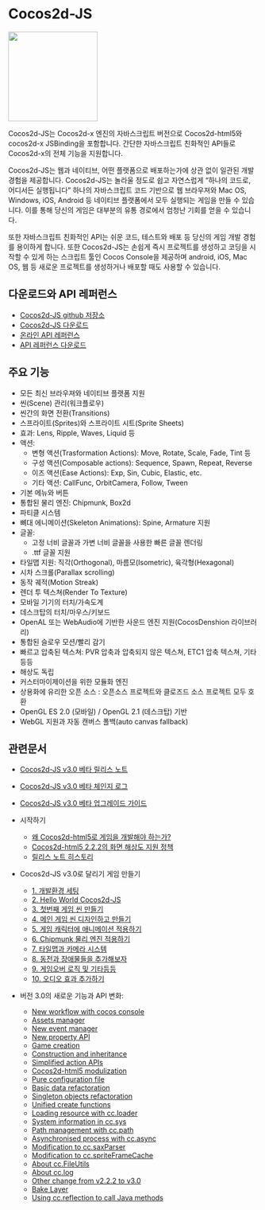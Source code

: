 # Cocos2d-JS

<img src="http://www.cocos2d-x.org/attachments/download/1508" height=180> 

Cocos2d-JS는 Cocos2d-x 엔진의 자바스크립트 버전으로 Cocos2d-html5와 cocos2d-x JSBinding을 포함합니다. 간단한 자바스크립트 친화적인 API들로 Cocos2d-x의 전체 기능을 지원합니다.

Cocos2d-JS는 웹과 네이티브, 어떤 플랫폼으로 배포하는가에 상관 없이 일관된 개발 경험을 제공합니다. Cocos2d-JS는 놀라울 정도로 쉽고 자연스럽게 “하나의 코드로, 어디서든 실행됩니다” 하나의 자바스크립트 코드 기반으로 웹 브라우져와 Mac OS, Windows, iOS, Android 등 네이티브 플랫폼에서 모두 실행되는 게임을 만들 수 있습니다. 이를 통해 당신의 게임은 대부분의 유통 경로에서 엄청난 기회를 얻을 수 있습니다.

또한 자바스크립트 친화적인 API는 쉬운 코드, 테스트와 배포 등 당신의 게임 개발 경험를 용이하게 합니다. 또한 Cocos2d-JS는 손쉽게 즉시 프로젝트를 생성하고 코딩을 시작할 수 있게 하는 스크립트 툴인 Cocos Console을 제공하며 android, iOS, Mac OS, 웹 등 새로운 프로젝트를 생성하거나 배포할 때도 사용할 수 있습니다.

## 다운로드와 API 레퍼런스

- [Cocos2d-JS github 저장소](http://github.com/cocos2d/cocos2d-js/)
- [Cocos2d-JS 다운로드](http://www.cocos2d-x.org/download)
- [온라인 API 레퍼런스](http://www.cocos2d-x.org/wiki/Reference)
- [API 레퍼런스 다운로드](http://www.cocos2d-x.org/filedown/Cocos2d-JS-v3.0-beta-API.zip)

## 주요 기능

* 모든 최신 브라우져와 네이티브 플랫폼 지원
* 씬(Scene) 관리(워크플로우)
* 씬간의 화면 전환(Transitions)
* 스프라이트(Sprites)와 스프라이트 시트(Sprite Sheets)
* 효과: Lens, Ripple, Waves, Liquid 등
* 액션:
    * 변형 액션(Trasformation Actions): Move, Rotate, Scale, Fade, Tint 등
    * 구성 액션(Composable actions): Sequence, Spawn, Repeat, Reverse
    * 이즈 액션(Ease Actions): Exp, Sin, Cubic, Elastic, etc.
    * 기타 액션: CallFunc, OrbitCamera, Follow, Tween
* 기본 메뉴와 버튼
* 통합된 물리 엔진: Chipmunk, Box2d
* 파티클 시스템
* 뼈대 에니메이션(Skeleton Animations): Spine, Armature 지원
* 글꼴:
    * 고정 너비 글꼴과 가변 너비 글꼴을 사용한 빠른 글꼴 렌더링
    * .ttf 글꼴 지원
* 타일맵 지원: 직각(Orthogonal), 마름모(Isometric), 육각형(Hexagonal)
* 시차 스크롤(Parallax scrolling)
* 동작 궤적(Motion Streak)
* 렌더 투 텍스쳐(Render To Texture)
* 모바일 기기의 터치/가속도계
* 데스크탑의 터치/마우스/키보드
* OpenAL 또는 WebAudio에 기반한 사운드 엔진 지원(CocosDenshion 라이브러리)
* 통합된 슬로우 모션/빨리 감기
* 빠르고 압축된 텍스쳐: PVR 압축과 압축되지 않은 텍스쳐, ETC1 압축 텍스쳐, 기타 등등
* 해상도 독립
* 커스터마이제이션을 위한 모듈화 엔진
* 상용화에 유리한 오픈 소스 : 오픈소스 프로젝트와 클로즈드 소스 프로젝트 모두 호환
* OpenGL ES 2.0 (모바일) / OpenGL 2.1 (데스크탑) 기반
* WebGL 지원과 자동 캔버스 폴백(auto canvas fallback)

## 관련문서

- [Cocos2d-JS v3.0 베타 릴리스 노트](./release-notes/v3.0b/release-note/en.md)
- [Cocos2d-JS v3.0 베타 체인지 로그](./release-notes/v3.0b/changelog/en.md)
- [Cocos2d-JS v3.0 베타 업그레이드 가이드](./release-notes/v3.0a/upgrade-guide/en.md)
- 시작하기
    - [왜 Cocos2d-html5로 게임을 개발해야 하는가?](./v2/cocosh5-advantages/ko.md)
    - [Cocos2d-html5 2.2.2의 화면 해상도 지원 정책](./v2/resolution-policy-design/en.md)
    - [릴리스 노트 히스토리](./release-notes/en.md)
- Cocos2d-JS v3.0로 달리기 게임 만들기
    - [1. 개발환경 세팅](../../../tutorial/framework/html5/parkour-game-with-javascript-v3.0/chapter1/en.md)
    - [2. Hello World Cocos2d-JS](../../../tutorial/framework/html5/parkour-game-with-javascript-v3.0/chapter2/en.md)
    - [3. 첫번째 게임 씬 만들기](../../../tutorial/framework/html5/parkour-game-with-javascript-v3.0/chapter3/en.md)
    - [4. 메인 게임 씬 디자인하고 만들기](../../../tutorial/framework/html5/parkour-game-with-javascript-v3.0/chapter4/en.md)
    - [5. 게임 캐릭터에 애니메이션 적용하기](../../../tutorial/framework/html5/parkour-game-with-javascript-v3.0/chapter5/en.md)
    - [6. Chipmunk 물리 엔진 적용하기](../../../tutorial/framework/html5/parkour-game-with-javascript-v3.0/chapter6/en.md)
    - [7. 타일맵과 카메라 시스템](../../../tutorial/framework/html5/parkour-game-with-javascript-v3.0/chapter7/en.md)
    - [8. 동전과 장애물들을 추가해보자](../../../tutorial/framework/html5/parkour-game-with-javascript-v3.0/chapter8/en.md)
    - [9. 게임오버 로직 및 기타등등](../../../tutorial/framework/html5/parkour-game-with-javascript-v3.0/chapter9/en.md)
    - [10. 오디오 효과 추가하기](../../../tutorial/framework/html5/parkour-game-with-javascript-v3.0/chapter10/en.md)
        
- 버전 3.0의 새로운 기능과 API 변화:
    - [New workflow with cocos console](./v2/cocos-console/en.md)
    - [Assets manager](./v3/assets-manager/en.md)
    - [New event manager](./v3/eventManager/en.md)
    - [New property API](./v3/getter-setter-api/en.md)
    - [Game creation](./v3/cc-game/en.md)
    - [Construction and inheritance](./v3/inheritance/en.md)
    - [Simplified action APIs](./v3/cc-actions/en) 
    - [Cocos2d-html5 modulization](./v3/moduleconfig-json/en.md)
    - [Pure configuration file](./v3/project-json/en.md)
    - [Basic data refactoration](./v3/basic-data/en.md)
    - [Singleton objects refactoration](./v3/singleton-objs/en.md)
    - [Unified create functions](./v3/create-api/en.md)
    - [Loading resource with cc.loader](./v3/cc-loader/en.md)
    - [System information in cc.sys](./v3/cc-sys/en.md)
    - [Path management with cc.path](./v3/cc-path/en.md)
    - [Asynchronised process with cc.async](./v3/cc-async/en.md)
    - [Modification to cc.saxParser](./v3/cc-saxparser/en.md)
    - [Modification to cc.spriteFrameCache](./v3/cc-spriteframecache/en.md)
    - [About cc.FileUtils](./v3/cc-fileutils/en.md)
    - [About cc.log](./v3/cc-log/en.md)
    - [Other change from v2.2.2 to v3.0](./v3/more-change-from-v2-to-v3/en.md)
    - [Bake Layer](./v3/bake-layer/en.md)
    - [Using cc.reflection to call Java methods](./v3/reflection/en.md)
